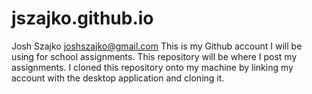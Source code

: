 # jszajko.github.io

Josh Szajko
joshszajko@gmail.com
This is my Github account I will be using for school assignments.
This repository will be where I post my assignments.
I cloned this repository onto my machine by linking my account with the desktop application and cloning it. 